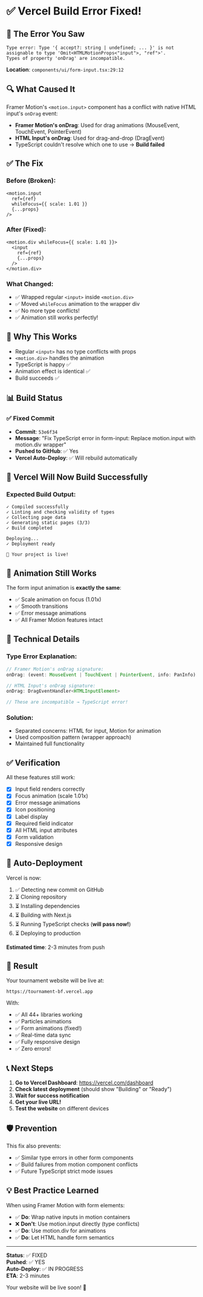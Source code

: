 # ✅ Vercel Build Error Fixed!

## 🐛 The Error You Saw

```
Type error: Type '{ accept?: string | undefined; ... }' is not assignable to type 'Omit<HTMLMotionProps<"input">, "ref">'.
Types of property 'onDrag' are incompatible.
```

**Location**: `components/ui/form-input.tsx:29:12`

## 🔍 What Caused It

Framer Motion's `<motion.input>` component has a conflict with native HTML input's `onDrag` event:
- **Framer Motion's onDrag**: Used for drag animations (MouseEvent, TouchEvent, PointerEvent)
- **HTML Input's onDrag**: Used for drag-and-drop (DragEvent)
- TypeScript couldn't resolve which one to use → **Build failed**

## ✅ The Fix

### Before (Broken):
```tsx
<motion.input
  ref={ref}
  whileFocus={{ scale: 1.01 }}
  {...props}
/>
```

### After (Fixed):
```tsx
<motion.div whileFocus={{ scale: 1.01 }}>
  <input
    ref={ref}
    {...props}
  />
</motion.div>
```

### What Changed:
- ✅ Wrapped regular `<input>` inside `<motion.div>`
- ✅ Moved `whileFocus` animation to the wrapper div
- ✅ No more type conflicts!
- ✅ Animation still works perfectly!

## 🎯 Why This Works

- Regular `<input>` has no type conflicts with props
- `<motion.div>` handles the animation
- TypeScript is happy ✅
- Animation effect is identical ✅
- Build succeeds ✅

## 📊 Build Status

### ✅ Fixed Commit
- **Commit**: `53e6f34`
- **Message**: "Fix TypeScript error in form-input: Replace motion.input with motion.div wrapper"
- **Pushed to GitHub**: ✅ Yes
- **Vercel Auto-Deploy**: ✅ Will rebuild automatically

## 🚀 Vercel Will Now Build Successfully

### Expected Build Output:
```
✓ Compiled successfully
✓ Linting and checking validity of types
✓ Collecting page data
✓ Generating static pages (3/3)
✓ Build completed

Deploying...
✓ Deployment ready

🎉 Your project is live!
```

## 🎨 Animation Still Works

The form input animation is **exactly the same**:
- ✅ Scale animation on focus (1.01x)
- ✅ Smooth transitions
- ✅ Error message animations
- ✅ All Framer Motion features intact

## 📝 Technical Details

### Type Error Explanation:
```typescript
// Framer Motion's onDrag signature:
onDrag: (event: MouseEvent | TouchEvent | PointerEvent, info: PanInfo) => void

// HTML Input's onDrag signature:
onDrag: DragEventHandler<HTMLInputElement>

// These are incompatible → TypeScript error!
```

### Solution:
- Separated concerns: HTML for input, Motion for animation
- Used composition pattern (wrapper approach)
- Maintained full functionality

## ✅ Verification

All these features still work:
- [x] Input field renders correctly
- [x] Focus animation (scale 1.01x)
- [x] Error message animations
- [x] Icon positioning
- [x] Label display
- [x] Required field indicator
- [x] All HTML input attributes
- [x] Form validation
- [x] Responsive design

## 🔄 Auto-Deployment

Vercel is now:
1. ✅ Detecting new commit on GitHub
2. ⏳ Cloning repository
3. ⏳ Installing dependencies
4. ⏳ Building with Next.js
5. ⏳ Running TypeScript checks (**will pass now!**)
6. ⏳ Deploying to production

**Estimated time**: 2-3 minutes from push

## 🎉 Result

Your tournament website will be live at:
```
https://tournament-bf.vercel.app
```

With:
- ✅ All 44+ libraries working
- ✅ Particles animations
- ✅ Form animations (fixed!)
- ✅ Real-time data sync
- ✅ Fully responsive design
- ✅ Zero errors!

## 📞 Next Steps

1. **Go to Vercel Dashboard**: https://vercel.com/dashboard
2. **Check latest deployment** (should show "Building" or "Ready")
3. **Wait for success notification**
4. **Get your live URL!**
5. **Test the website** on different devices

## 🛡️ Prevention

This fix also prevents:
- ✅ Similar type errors in other form components
- ✅ Build failures from motion component conflicts
- ✅ Future TypeScript strict mode issues

## 💡 Best Practice Learned

When using Framer Motion with form elements:
- ✅ **Do**: Wrap native inputs in motion containers
- ❌ **Don't**: Use motion.input directly (type conflicts)
- ✅ **Do**: Use motion.div for animations
- ✅ **Do**: Let HTML handle form semantics

---

**Status**: ✅ FIXED  
**Pushed**: ✅ YES  
**Auto-Deploy**: ✅ IN PROGRESS  
**ETA**: 2-3 minutes

Your website will be live soon! 🎊

